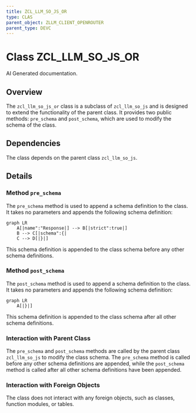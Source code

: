 ```yaml
---
title: ZCL_LLM_SO_JS_OR
type: CLAS
parent_object: ZLLM_CLIENT_OPENROUTER
parent_type: DEVC
---
```


# Class ZCL_LLM_SO_JS_OR

AI Generated documentation.

## Overview

The `zcl_llm_so_js_or` class is a subclass of `zcl_llm_so_js` and is designed to extend the functionality of the parent class. It provides two public methods: `pre_schema` and `post_schema`, which are used to modify the schema of the class.

## Dependencies

The class depends on the parent class `zcl_llm_so_js`.

## Details

### Method `pre_schema`

The `pre_schema` method is used to append a schema definition to the class. It takes no parameters and appends the following schema definition:

```mermaid
graph LR
    A[|name":"Response|] --> B[|strict":true|]
    B --> C[|schema":{|
    C --> D[|}|]
```

This schema definition is appended to the class schema before any other schema definitions.

### Method `post_schema`

The `post_schema` method is used to append a schema definition to the class. It takes no parameters and appends the following schema definition:

```mermaid
graph LR
    A[|}|]
```

This schema definition is appended to the class schema after all other schema definitions.

### Interaction with Parent Class

The `pre_schema` and `post_schema` methods are called by the parent class `zcl_llm_so_js` to modify the class schema. The `pre_schema` method is called before any other schema definitions are appended, while the `post_schema` method is called after all other schema definitions have been appended.

### Interaction with Foreign Objects

The class does not interact with any foreign objects, such as classes, function modules, or tables.
